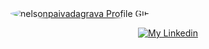 <a href="https://github.com/DavidsDvm">
    <img src="./assets/Comp 1.gif" alt="nelsonpaivadagrava Profile GIF" style="border-radius: 50%;">
</a>

<div></div>

<p align="center">
    <a href=""><img src="https://i.imgur.com/QPASC7j.png" alt="My Linkedin"></a>
</p>